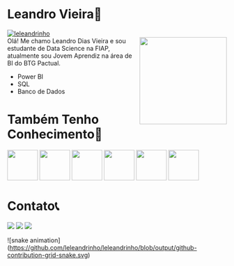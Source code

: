 # Leandro Vieira🚀
 <a href ="center"> <img src="https://komarev.com/ghpvc/?username=leleandrinho" alt="leleandrinho" /> </a><br>
 <img align="right" height= "200em" src="https://media.giphy.com/media/zOvBKUUEERdNm/giphy.gif"/>
Olá! Me chamo Leandro Dias Vieira e sou estudante de Data Science na FIAP, atualmente sou Jovem Aprendiz na área de BI do BTG Pactual.<BR>
- Power BI
- SQL
- Banco de Dados
# Também Tenho Conhecimento🧠
<div>
<img heigh=70 width=70 src="https://cdn.jsdelivr.net/gh/devicons/devicon/icons/python/python-original-wordmark.svg"/>
<img heigh=70 width=70 src="https://cdn.jsdelivr.net/gh/devicons/devicon/icons/javascript/javascript-plain.svg"/>
<img heigh=70 width=70 src="https://cdn.jsdelivr.net/gh/devicons/devicon/icons/html5/html5-original-wordmark.svg"/>
<img heigh=70 width=70 src="https://cdn.jsdelivr.net/gh/devicons/devicon/icons/css3/css3-original-wordmark.svg"/>
<img heigh=70 width=70 src="https://cdn.jsdelivr.net/gh/devicons/devicon/icons/mysql/mysql-original-wordmark.svg"/>
<img heigh=70 width=70 src="https://cdn.jsdelivr.net/gh/devicons/devicon/icons/pandas/pandas-original-wordmark.svg"/>
</div>
          
# Contato📞

<a href="www.linkedin.com/in/leandrovieira440" target="_blank"><img src="https://img.shields.io/badge/-LinkedIn-%230077B5?style=for-the-badge&logo=linkedin&logoColor=white" target="_blank"></a>
<a href ="mailto:leandrodivieira73@gmail.com"><img src="https://img.shields.io/badge/-Gmail-%23333?style=for-the-badge&logo=gmail&logoColor=white" target="_blank"></a>
<a href="https://instagram.com/leleandrinho_" target="_blank"><img src="https://img.shields.io/badge/-Instagram-%23E4405F?style=for-the-badge&logo=instagram&logoColor=white" target="_blank"></a>

![snake animation] (https://github.com/leleandrinho/leleandrinho/blob/output/github-contribution-grid-snake.svg)

